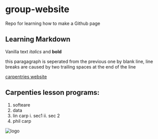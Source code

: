 # group-website
Repo for learning how to make a Github page

## Learning Markdown

Vanilla text  *italics* and **bold**

this paragagraph is seperated from the previous one by blank line, 
line breaks 
are caused by two trailing spaces at the end of the line  


[carpentries website](https://carpentries-incubator.github.io/jekyll-pages-novice/introduction/index.html)


## Carpenties lesson programs:
1. softeare
2. data
3. lin carp
    i. sec1
    ii. sec 2
4. phil carp


![logo](https://www.paxman-landscapes.com/wp-content/uploads/2015/02/unileedslogo.png)

